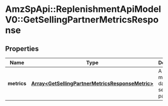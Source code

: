 # AmzSpApi::ReplenishmentApiModelV0::GetSellingPartnerMetricsResponse

## Properties
Name | Type | Description | Notes
------------ | ------------- | ------------- | -------------
**metrics** | [**Array&lt;GetSellingPartnerMetricsResponseMetric&gt;**](GetSellingPartnerMetricsResponseMetric.md) | A list of metrics data for the selling partner. | [optional] 

